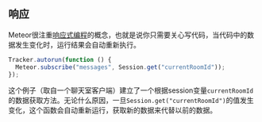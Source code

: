 响应
-------------------------

Meteor很注重[响应式编程](http://en.wikipedia.org/wiki/Reactive_programming)的概念，也就是说你只需要关心写代码，当代码中的数据发生变化时，运行结果会自动重新执行。

``` javascript
Tracker.autorun(function () {
  Meteor.subscribe("messages", Session.get("currentRoomId"));
});
```

这个例子（取自一个聊天室客户端）建立了一个根据session变量`currentRoomId`的数据获取方法。无论什么原因，一旦`Session.get("currentRoomId")`的值发生变化，这个函数会自动重新运行，获取新的数据来代替以前的数据。




